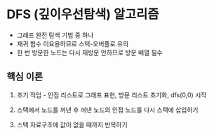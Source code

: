 # DFS (깊이우선탐색) 알고리즘
- 그래프 완전 탐색 기법 중 하나 
- 재귀 함수 이요용하므로 스택-오버플로 유의
- 한 번 방문한 노드는 다시 재방문 안하므로 방문 배열 필수

## 핵심 이론
1. 초기 작업 - 인접 리스트로 그래프 표현, 방문 리스트 초기화, dfs(0,0) 시작

2. 스택에서 노드를 꺼낸 후 꺼낸 노드의 인접 노드를 다시 스택에 삽입하기

3. 스택 자료구조에 값이 없을 때까지 반복하기
